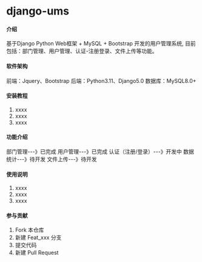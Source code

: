 # django-ums

#### 介绍
基于Django Python Web框架 + MySQL + Bootstrap 开发的用户管理系统, 目前包括：部门管理、用户管理、认证-注册登录、文件上传等功能。

#### 软件架构
前端：Jquery、Bootstrap
后端：Python3.11、Django5.0
数据库：MySQL8.0+


#### 安装教程

1.  xxxx
2.  xxxx
3.  xxxx

#### 功能介绍
部门管理---》已完成
用户管理---》已完成
认证（注册/登录）---》开发中
数据统计---》待开发
文件上传---》待开发
#### 使用说明

1.  xxxx
2.  xxxx
3.  xxxx

#### 参与贡献

1.  Fork 本仓库
2.  新建 Feat_xxx 分支
3.  提交代码
4.  新建 Pull Request


